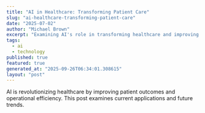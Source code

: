 ```yaml
---
title: "AI in Healthcare: Transforming Patient Care"
slug: "ai-healthcare-transforming-patient-care"
date: "2025-07-02"
author: "Michael Brown"
excerpt: "Examining AI's role in transforming healthcare and improving patient outcomes."
tags:
  - ai
  - technology
published: true
featured: true
generated_at: "2025-09-26T06:34:01.308615"
layout: "post"
---
```


AI is revolutionizing healthcare by improving patient outcomes and operational efficiency. This post examines current applications and future trends.